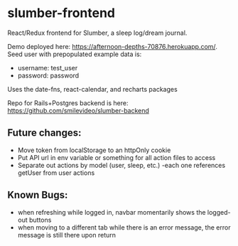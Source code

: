 # slumber-frontend
React/Redux frontend for Slumber, a sleep log/dream journal.

Demo deployed here: https://afternoon-depths-70876.herokuapp.com/.  
Seed user with prepopulated example data is:  
- username: test_user  
- password: password  

Uses the date-fns, react-calendar, and recharts packages

Repo for Rails+Postgres backend is here: https://github.com/smilevideo/slumber-backend

## Future changes:
- Move token from localStorage to an httpOnly cookie
- Put API url in env variable or something for all action files to access
- Separate out actions by model (user, sleep, etc.) -each one references getUser from user actions

## Known Bugs:
- when refreshing while logged in, navbar momentarily shows the logged-out buttons
- when moving to a different tab while there is an error message, the error message is still there upon return
